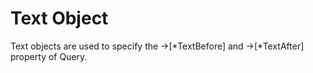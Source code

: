 # Text Object

Text objects are used to specify the →[*TextBefore] and
→[*TextAfter] property of Query.


